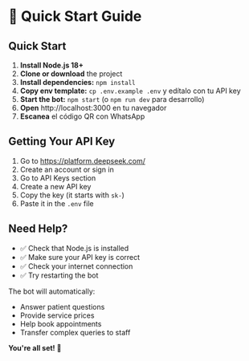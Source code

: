 # 🚀 Quick Start Guide

## Quick Start

1. **Install Node.js 18+**
2. **Clone or download** the project
3. **Install dependencies:** `npm install`
4. **Copy env template:** `cp .env.example .env` y edítalo con tu API key
5. **Start the bot:** `npm start` (o `npm run dev` para desarrollo)
6. **Open** http://localhost:3000 en tu navegador
7. **Escanea** el código QR con WhatsApp

## Getting Your API Key

1. Go to https://platform.deepseek.com/
2. Create an account or sign in
3. Go to API Keys section
4. Create a new API key
5. Copy the key (it starts with `sk-`)
6. Paste it in the `.env` file

## Need Help?

- ✅ Check that Node.js is installed
- ✅ Make sure your API key is correct
- ✅ Check your internet connection
- ✅ Try restarting the bot

The bot will automatically:
- Answer patient questions
- Provide service prices
- Help book appointments
- Transfer complex queries to staff

**You're all set! 🎉**
